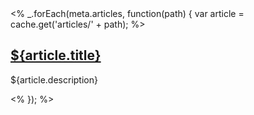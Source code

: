 <div class="topic-list">
<% _.forEach(meta.articles, function(path) {
  var article = cache.get('articles/' + path); %>
  <div class="topic">
    <h2 class="topic-title"><a href="${article.url}">${article.title}</a></h2>
    <p>${article.description}</p>
  </div>
<% }); %>
</div>
